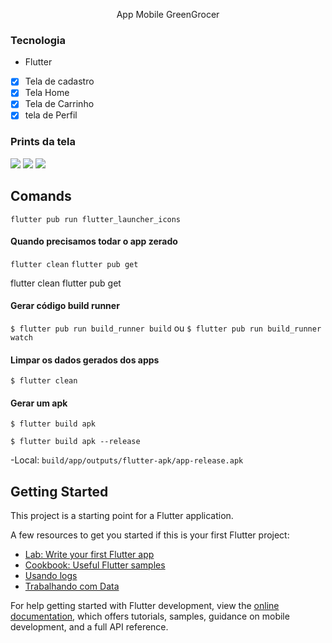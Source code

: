 <p align='center'>App Mobile GreenGrocer</p>

### Tecnologia
- Flutter

- [x] Tela de cadastro
- [x] Tela Home
- [x] Tela de Carrinho
- [x] tela de Perfil

### Prints da tela
<img src="https://lh3.googleusercontent.com/pw/ADCreHcWlF_tdmrxHC9WQ9VeeKnQMY4iOcLP3S-1MzMSfLl_xSLogCDap5kEpdswINjY1mKJCXCK9Cd_1PYK7k2PIQWr7bJEQ3EmEtORKZHSXuJAd6V4kGX9tQ0FjQdANqZZrhM7u70nxwZIyMG2kwOcaO2EjSbO6S9K9aW4EGh-5eyC7pLdRLm5ILAUFHIumKc3V8ypa7Qe3ZZcyPfKNCGoyYaa5SZDUP2lplxuK87iSVAlv9l8Y1EZUT_LEqwtPZZpUrC0UHa0ZYtacvpTT-_IQ_bT5_TzBLtQgDtLHfpT2_2tdd_0bWlK8IMUx9b6yteXX554P_SE0uWDxtyraMcwJOgIb6LAfArXgSqiOFA4_pOxgXBfzz3gg2QzIMoKFU0nCCzjoHaeaH2CEPB5Xr0NUChi35-N7uJw_TDPJchExagonmFfRO9ENMdoWbYiPOpi8-ZjqQhvq6E2S78JYcOyceJYpu8rCf7o6vu4xzxtcPsoq2-RIxdMz7D647DTqIQdo25M1C3iaq2uz4vhDCaQgN9A6Y8poAs5p2iWYACsz8rPsn6kjm8BZvPlaTPyJe-PVSoLn2uw2QwhNhh6BlWcUZb5PX55SYzwcwCeStoML1ZCAWAy04NajaWAbk5KhlrzmWQ6HOxXuZKh4hNTUsVYYOCuG9J8bzWfIZKkQnoXVTieEQluSJz7SdKcvjugvNDv0xCtPrO-cquUYdly_LEgm_ERy4A3xwcnU3Y__xQwYT83VDnoNCJlHxWRvZIas6eWcI_-E056f3XXfoDnOPVhRDlCvm8OPuD8Xf4jeypkln2SMLbmMVsfdSErmmcgB74ovcVnqfUZaoavRn5MwAlPGZuPi7XcbemlRokF8FM2LhUmbKvSMnq9i8XTA5OIMRG1TSwTBI1w5bDKxPshteDzuw=w1755-h931-s-no?authuser=0" />

<img src="https://lh3.googleusercontent.com/pw/ADCreHeQ_vbyfY7wN_QrA1WZ-yWhEfVK7Isl5nYVa3TvrFwzt5BAU57jzuK4WQ3Lc7LY3REkzQMpfozW4uHQfZXyH7M7-XDnLP2o_Vi2f4PWr-eGi3I-s2Aj0PpQVBEvus2MucCOlRKuyhGCh-jBLS5pv3zhn1OPIvy6qxX6yF4UG4f6sOL0SQMD-3ztOhtBWparn3TpSTkxtg1N2VhQfZZyd1oNNtywGKHsGX0uz72t3qjdnMdVJqpHuiy45zpYZ5VSbvHFw0cDdCwHKTdeOhGEDSXd9x1stO2JBsd4ISwx0sGLqaXbDfBGmDPVDxE-cdvGUrmgjhyq3MsEJzAm2jNGJas1vfGWwOVbJQVYQiaiBJrIz9UX-bscbcfUKhWu59pZ-amA2lKtDDBWzwj9oe9ff-r6bEYsSEhYzvC3mhI6gkDzJ9sKA6pK7sljK7vkl1cRdcuWfCrCKAtIzakpJaHq8qMhll0trfgatSxxNhZKviSmmmMGgtNFW20q3yKZLHhoauSMbqfrYgX1WqwUAYsy-5-E1WOuElliBXoAfBYBe65pABWFamTDyRxUCrEoP_ofdL866ChlC3IPqgkNSFXiNDx4eA6v9uLyoR1VFr1qFbfWPVdNg0-etuhBxOM2GQYUg746RNfzvBCc5OdikMzTmYAoUI4nbIK7e2B5nKAibAHKkxxuqU0Dsj9u8DhObh4E-_L8emIZNBX5MTmjgC6BZDgRbiCX_Xc8upyX5D5ENa3CeSY3Obtb0Zwm04TBy7c0UR20pTDXRZPkRpE1lXjQXwNOgQTrTDjcGUmh2Dh5g4m8NvhZGuTI3ccFXIOsMv3kqrigMOy0KRHJInt4m39XmStpyA-i0biUVc00-ph63SmrmyLdwGTz6kODjuyIyCLNC4lMyUvaIezd1FvM4UzacQ=w1763-h931-s-no?authuser=0" />

<img src="https://lh3.googleusercontent.com/pw/ADCreHc5ryEuw4wA5Acc3qnnuuyJ-GGY8mUE8N_OcfVZbixZad_4b_jRAe40_DZiJzFaAiuxDMg4J1M4RQRE9PKJG8ZC-UIuyMxGwrBTgTn99agAsXCMkJ99rEGewv-DbpWlpkAiQU1yIUlb1djeYPYMHBv8evP-jEqxwEYAdWUZLuKvSYTvcNMdG2NHE_ZSIiwdX37vfGvBp1gk1EgF49HZzWD4U5xsb8sIuC6NcA1xhrxeL8Qjo-qeA6fTasVW0L74qZ2mtV4ZjnyKVJOp8jyFJ0sENhwMNxLY_VAaHojJypcVIO1Loz57ZEt9MjqvlPKPmFkRoqNPLIed82p-LK_dEuUXbhtXErdPEiV_GBfaq3EHVZTO-QFN9ZH5cXgTAlSzNxQ9BfvjmBLHDxt93pHjIOAtLm2lflEwGOpoKQkIDGiX9ITsPBhAWxHXYiZO15YO1rSf2jAQ02k1yiPZ17XI0SFWm4Rf_zY1P4Zoj2-Yi5MYe_CkeZWXZozQUaTDbtmYz1hJWzQPGlh0i43elgLKl7NmAAXV7gOIa2sx737HLyS2gqqL6TYM3sMqfk1b3bfJ8-Bc8Wz6zGu6bYvTOHjxLRb211qQY8agrMIe82JcgLkQfwxPa8KcVOj16_3U5ZNSgPXiKgX25JFpygv2CAO1O4Hr4xUes1958sl5NbJVB21kYUSQW16LUMntyOBpgNER0L4YRHlE8SPZBa7xkcYwezOVe4yPVyhjayarh-xEmG-YCEHb7DjwWz64t_gMJMS9D7eS9CROaeft2uFUI9tVTKg0wUwXtmCXSLa-rv5LdAcg8gJ3c0cZrWLnfSTu2tiE83rpVAdK3MS0WFot_lC8ajUKw8N7RNlgVnyOMqKpS7LEeMJOendxm14Impx2y2pJe5QhNvCSd77RYb2UDog18w=w1759-h931-s-no?authuser=0" />

## Comands

`flutter pub run flutter_launcher_icons`

#### Quando precisamos todar o app zerado
`flutter clean`
`flutter pub get`

flutter clean
flutter pub get

#### Gerar código build runner
`$ flutter pub run build_runner build`
ou
`$ flutter pub run build_runner watch`


#### Limpar os dados gerados dos apps
`$ flutter clean`

#### Gerar um apk
`$ flutter build apk`

`$ flutter build apk --release`

-Local: `build/app/outputs/flutter-apk/app-release.apk`


## Getting Started

This project is a starting point for a Flutter application.

A few resources to get you started if this is your first Flutter project:

- [Lab: Write your first Flutter app](https://docs.flutter.dev/get-started/codelab)
- [Cookbook: Useful Flutter samples](https://docs.flutter.dev/cookbook)
- [Usando logs](https://docs.flutter.dev/testing/code-debugging)
- [Trabalhando com Data](https://api.dart.dev/stable/3.0.7/dart-core/DateTime-class.html)

For help getting started with Flutter development, view the
[online documentation](https://docs.flutter.dev/), which offers tutorials,
samples, guidance on mobile development, and a full API reference.
